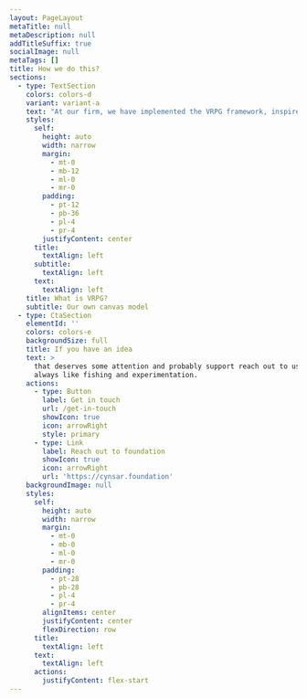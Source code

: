 ```yaml
---
layout: PageLayout
metaTitle: null
metaDescription: null
addTitleSuffix: true
socialImage: null
metaTags: []
title: How we do this?
sections:
  - type: TextSection
    colors: colors-d
    variant: variant-a
    text: "At our firm, we have implemented the VRPG framework, inspired by the canvas model, to guide our investment strategy. This framework revolves around four key elements: Value, Resources, Problems, and Goals. By utilising this framework, we carefully assess the shared values and attributes of both entrepreneurs and investors, thereby ensuring a compatible and fruitful partnership.\_\_\n\nThe VRPG framework functions as a canvas-type model, facilitating the collection and alignment of values from all parties involved. This comprehensive approach allows us to evaluate the degree of alignment between the values of entrepreneurs and investors. If a close alignment is observed, we proceed with the investment deal, recognizing the potential for a successful collaboration.\_\_\n\nThrough the VRPG framework, we aim to foster a strong foundation for investment decisions, highlighting the significance of shared values and goals. By prioritising these elements, we strive to create mutually beneficial relationships between entrepreneurs and investors, ultimately driving business growth and success.\n\nOur investment criteria are based on the VRPG outcome, the impact the entrepreneur has made, and the extent of technology used to solve business problems. We value businesses that manage their governance digitally, providing transparency, reducing internal conflict, and focusing on growth.\n\nOur investment approach differs from traditional methods that heavily rely on subjective factors such as investors' preferences and perceived factors. Instead, we leverage a more objective criteria based on market growth potential, team culture, founders' chemistry, and product-market fit.\n\nTo ensure thorough evaluation, we record the VRPG (Value, Resources, Problems, Goals) of both the business and founders. This assists us in assessing business market fit, attaching value, and understanding the underlying business models. We also aim to mitigate risk by sharing intellectual property and conducting inspections of IP and technology.\n\nIn the initial stages of our investment, we typically provide a smaller amount with specific terms and conditions. These terms may include practices like Vipassana sessions, documenting KPIs, providing transparent information, and allowing a board member from Cynsar Capital to be involved in important decision making. We follow a staged investment process, initially committing a fraction of the total amount and monitoring progress before making further investments. In return, we typically acquire a 10% equity stake.\n\nData ethics and privacy are crucial aspects for us. We prioritise building products based on ethical data exploration rather than data selling. Adherence to strict data policies ensures the protection of user information and aligns with our values.\n\nBy adopting this approach, we strive to foster long-term partnerships with startups while promoting growth, ethical practices, and data-driven decision-making.\n\n\n\n"
    styles:
      self:
        height: auto
        width: narrow
        margin:
          - mt-0
          - mb-12
          - ml-0
          - mr-0
        padding:
          - pt-12
          - pb-36
          - pl-4
          - pr-4
        justifyContent: center
      title:
        textAlign: left
      subtitle:
        textAlign: left
      text:
        textAlign: left
    title: What is VRPG?
    subtitle: Our own canvas model
  - type: CtaSection
    elementId: ''
    colors: colors-e
    backgroundSize: full
    title: If you have an idea
    text: >
      that deserves some attention and probably support reach out to us. We
      always like fishing and experimentation.
    actions:
      - type: Button
        label: Get in touch
        url: /get-in-touch
        showIcon: true
        icon: arrowRight
        style: primary
      - type: Link
        label: Reach out to foundation
        showIcon: true
        icon: arrowRight
        url: 'https://cynsar.foundation'
    backgroundImage: null
    styles:
      self:
        height: auto
        width: narrow
        margin:
          - mt-0
          - mb-0
          - ml-0
          - mr-0
        padding:
          - pt-28
          - pb-28
          - pl-4
          - pr-4
        alignItems: center
        justifyContent: center
        flexDirection: row
      title:
        textAlign: left
      text:
        textAlign: left
      actions:
        justifyContent: flex-start
---
```

